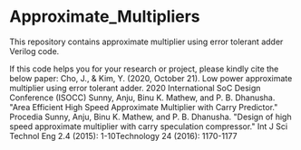 # Approximate_Multipliers
This repository contains approximate multiplier using error tolerant adder Verilog code.


If this code helps you for your research or project, please kindly cite the below paper:
Cho, J., & Kim, Y. (2020, October 21). Low power approximate multiplier using error tolerant adder. 2020 International SoC Design Conference (ISOCC)
Sunny, Anju, Binu K. Mathew, and P. B. Dhanusha. "Area Efficient High Speed Approximate Multiplier with Carry Predictor." Procedia 
Sunny, Anju, Binu K. Mathew, and P. B. Dhanusha. "Design of high speed approximate multiplier with carry speculation compressor." Int J Sci Technol Eng 2.4 (2015): 1-10Technology 24 (2016): 1170-1177
